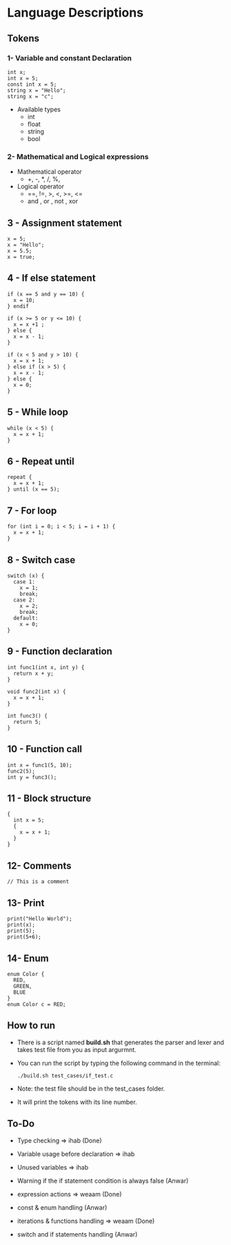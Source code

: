 # Language Descriptions

## Tokens 

### 1- Variable and constant Declaration
  ```
  int x;
  int x = 5;
  const int x = 5;
  string x = "Hello";
  string x = "c";
  ```
- Available types 
  -  int
  -  float
  -  string
  -  bool

### 2- Mathematical and Logical expressions
- Mathematical operator
  -  +, -, *, /, %,
- Logical operator
  -  ==, !=, >, <, >=, <=
  - and , or , not , xor 

## 3 - Assignment statement
  ```
  x = 5;
  x = "Hello";
  x = 5.5;
  x = true;
  ```
## 4 - If else statement
  
  ```
  if (x == 5 and y == 10) {
    x = 10;
  } endif
  ```
  ```
  if (x >= 5 or y <= 10) {
    x = x +1 ;
  } else {
    x = x - 1;
  }
  ```
  ```
  if (x < 5 and y > 10) {
    x = x + 1;
  } else if (x > 5) {
    x = x - 1;
  } else {
    x = 0;
  } 
  ```
  
## 5 - While loop
  ```
  while (x < 5) {
    x = x + 1;
  }
  ```
## 6 - Repeat until
  ```
  repeat {
    x = x + 1;
  } until (x == 5);
  ```
## 7 - For loop
  ```
  for (int i = 0; i < 5; i = i + 1) {
    x = x + 1;
  }
  ```
## 8 - Switch case
  ```
  switch (x) {
    case 1:
      x = 1;
      break;
    case 2:
      x = 2;
      break;
    default:
      x = 0;
  }
  ```
## 9 - Function declaration
  ```
  int func1(int x, int y) {
    return x + y;
  }
  ```
  ```
  void func2(int x) {
    x = x + 1;
  }
  ```
  ```
  int func3() {
    return 5;
  }
  ```
## 10 - Function call
  ```
  int x = func1(5, 10);
  func2(5);
  int y = func3();
  ```

## 11 - Block structure
  ```
  {
    int x = 5;
    {
      x = x + 1;
    }
  }
  ```
## 12- Comments
  ```
  // This is a comment
  ```

## 13- Print
  ```
  print("Hello World");
  print(x);
  print(5);
  print(5+6);
  ```

## 14- Enum
  ```
  enum Color {
    RED,
    GREEN,
    BLUE
  }
  enum Color c = RED;
  ```

## How to run

- There is a script named **build.sh** that generates the parser and lexer and takes test file from you as input argurmnt.

- You can run the script by typing the following command in the terminal:

  ```
  ./build.sh test_cases/if_test.c
  ```

- Note: the test file should be in the test_cases folder.

- It will print the tokens with its line number.


## To-Do

- Type checking => ihab (Done)

- Variable usage before declaration => ihab

- Unused variables => ihab

- Warning if the if statement condition is always false (Anwar)

- expression actions => weaam (Done)

- const & enum handling (Anwar)

- iterations & functions handling => weaam (Done)

- switch and if statements handling (Anwar)
